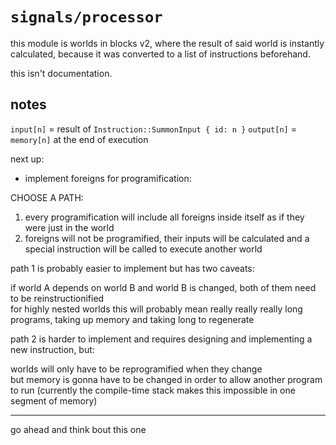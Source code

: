 # `signals/processor`

this module is worlds in blocks v2, where the result of said world is instantly calculated, because it was converted to a list of instructions beforehand.

this isn't documentation.

## notes

`input[n]` = result of `Instruction::SummonInput { id: n }`
`output[n]` = `memory[n]` at the end of execution

next up:

- implement foreigns for programification:

CHOOSE A PATH:

1. every programification will include all foreigns inside itself as if they were just in the world
2. foreigns will not be programified, their inputs will be calculated and a special instruction will be called to execute another world

path 1 is probably easier to implement but has two caveats:

if world A depends on world B and world B is changed, both of them need to be reinstructionified \
for highly nested worlds this will probably mean really really really long programs, taking up memory and taking long to regenerate

path 2 is harder to implement and requires designing and implementing a new instruction, but:

worlds will only have to be reprogramified when they change \
but memory is gonna have to be changed in order to allow another program to run (currently the compile-time stack makes this impossible in one segment of memory)

---

go ahead and think bout this one
